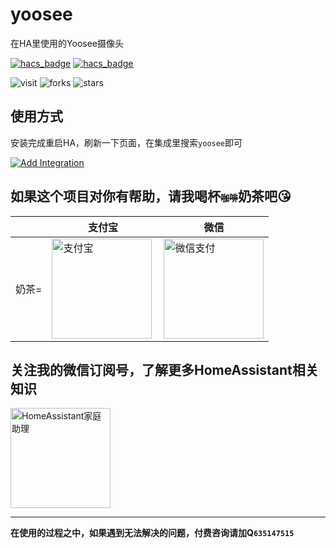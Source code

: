 # yoosee
在HA里使用的Yoosee摄像头

[![hacs_badge](https://img.shields.io/badge/Home-Assistant-%23049cdb)](https://www.home-assistant.io/)
[![hacs_badge](https://img.shields.io/badge/HACS-Custom-41BDF5.svg)](https://github.com/hacs/integration)

![visit](https://visitor-badge.laobi.icu/badge?page_id=shaonianzhentan.yoosee&left_text=visit)
![forks](https://img.shields.io/github/forks/shaonianzhentan/yoosee)
![stars](https://img.shields.io/github/stars/shaonianzhentan/yoosee)

## 使用方式

安装完成重启HA，刷新一下页面，在集成里搜索`yoosee`即可

[![Add Integration](https://my.home-assistant.io/badges/config_flow_start.svg)](https://my.home-assistant.io/redirect/config_flow_start?domain=yoosee)

## 如果这个项目对你有帮助，请我喝杯<del style="font-size: 14px;">咖啡</del>奶茶吧😘
|  |支付宝|微信|
|---|---|---|
奶茶= | <img src="https://ha.jiluxinqing.com/img/alipay.png" align="left" height="160" width="160" alt="支付宝" title="支付宝">  |  <img src="https://ha.jiluxinqing.com/img/wechat.png" height="160" width="160" alt="微信支付" title="微信">

## 关注我的微信订阅号，了解更多HomeAssistant相关知识
<img src="https://ha.jiluxinqing.com/img/wechat-channel.png" height="160" alt="HomeAssistant家庭助理" title="HomeAssistant家庭助理">

---
**在使用的过程之中，如果遇到无法解决的问题，付费咨询请加Q`635147515`**